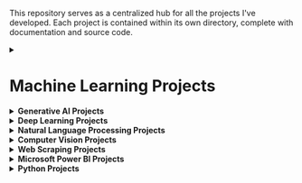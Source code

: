 This repository serves as a centralized hub for all the projects I've developed. Each project is contained within its own directory, complete with documentation and source code.

<details>
  <summary><b><h1>Machine Learning Projects</h1></b></summary>

  | Project Name | Repository |
  | ------------ | ----------- | 
  | Boston House Price Prediction  | [![GitHub Repo](https://img.shields.io/badge/GitHub-Repo-blue.svg)](https://github.com/KalyanMurapaka45/House-Price-Prediction) |
  | Project 2     |  [![GitHub Repo](https://img.shields.io/badge/GitHub-Repo-blue.svg)](https://github.com/your-username/project2) |
  | Project 3     | [![GitHub Repo](https://img.shields.io/badge/GitHub-Repo-blue.svg)](https://github.com/your-username/project3) |
  
</details>


<details>
  <summary><b>Generative AI Projects</b></summary>
</details>

<details>
  <summary><b>Deep Learning Projects</b></summary>
</details>

<details>
  <summary><b>Natural Language Processing Projects</b></summary>
</details>

<details>
  <summary><b>Computer Vision Projects</b></summary>
</details>

<details>
  <summary><b>Web Scraping Projects</b></summary>
</details>

<details>
  <summary><b>Microsoft Power BI Projects</b></summary>
</details>

<details>
  <summary><b>Python Projects</b></summary>
</details>
